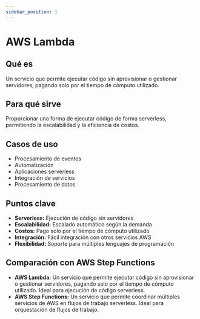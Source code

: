 ```yaml
---
sidebar_position: 1
---
```


# AWS Lambda

## Qué es
Un servicio que permite ejecutar código sin aprovisionar o gestionar servidores, pagando solo por el tiempo de cómputo utilizado.

## Para qué sirve
Proporcionar una forma de ejecutar código de forma serverless, permitiendo la escalabilidad y la eficiencia de costos.

## Casos de uso
- Procesamiento de eventos
- Automatización
- Aplicaciones serverless
- Integración de servicios
- Procesamiento de datos

## Puntos clave
- **Serverless:** Ejecución de código sin servidores
- **Escalabilidad:** Escalado automático según la demanda
- **Costos:** Pago solo por el tiempo de cómputo utilizado
- **Integración:** Fácil integración con otros servicios AWS
- **Flexibilidad:** Soporte para múltiples lenguajes de programación

## Comparación con AWS Step Functions
- **AWS Lambda:** Un servicio que permite ejecutar código sin aprovisionar o gestionar servidores, pagando solo por el tiempo de cómputo utilizado. Ideal para ejecución de código serverless.
- **AWS Step Functions:** Un servicio que permite coordinar múltiples servicios de AWS en flujos de trabajo serverless. Ideal para orquestación de flujos de trabajo. 